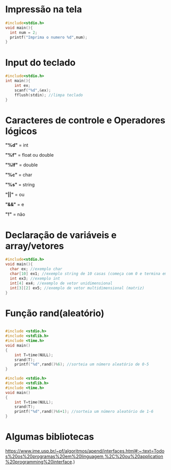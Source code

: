 <h1> Impressão na tela</h1>

  ```c
  #include<stdio.h>
  void main(){
    int num = 2;
    printf("Imprima o numero %d",num);
  }
  ```
  
  #
  
<h1>Input do teclado</h1>

```c
#include<stdio.h>
int main(){
    int ex;
    scanf("%d",&ex);
    fflush(stdin); //limpa teclado
}
```
#

<h1>Caracteres de controle e Operadores lógicos</h1>

<strong>"%d"</strong> = int

<strong>"%f"</strong> = float ou double

<strong>"%lf"</strong> = double

<strong>"%c"</strong> = char

<strong>"%s"</strong> = string

<strong>"||"</strong> = ou

<strong>"&&"</strong> = e

<strong>"!"</strong> = não

#

<h1>Declaração de variáveis e array/vetores</h1>

```c
#include<stdio.h>
void main(){
  char ex; //exemplo char
  char[10] ex1; //exemplo string de 10 casas (começa com 0 e termina em \0)
  int ex3; //exemplo int
  int[4] ex4; //exemplo de vetor unidimensional
  int[3][2] ex5; //exemplo de vetor multidimensional (matriz)
}
```

#

<h1>Função rand(aleatório)</h1>

```c

#include <stdio.h>
#include <stdlib.h>
#include <time.h>
void main()
{
    int T=time(NULL);
    srand(T);
    printf("%d",rand()%6); //sorteia um número aleatório de 0-5
}

#include <stdio.h>
#include <stdlib.h>
#include <time.h>
void main()
{
    int T=time(NULL);
    srand(T);
    printf("%d",rand()%6+1); //sorteia um número aleatório de 1-6
}
```
#

<h1>Algumas bibliotecas </h1>

https://www.ime.usp.br/~pf/algoritmos/apend/interfaces.html#:~:text=Todos%20os%20programas%20em%20linguagem,%2C%20ou%20application%20programming%20interface.)

































































